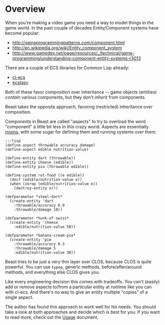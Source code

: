 Overview
========

When you're making a video game you need a way to model things in the game
world.  In the past couple of decades Entity/Component systems have become
popular:

* <http://gameprogrammingpatterns.com/component.html>
* <http://en.wikipedia.org/wiki/Entity_component_system>
* <http://www.gamedev.net/page/resources/_/technical/game-programming/understanding-component-entity-systems-r3013>

There are a couple of ECS libraries for Common Lisp already:

* [cl-ecs](https://github.com/lispgames/cl-ecs)
* [ecstasy](https://github.com/mfiano/ecstasy)

Both of these favor composition over inheritance -- game objects (entities)
*contain* various components, but they don't *inherit* from components.

Beast takes the opposite approach, favoring (restricted) inheritance over
composition.

Components in Beast are called "aspects" to try to overload the word "component"
a little bit less in this crazy world.  Aspects are essentially
[mixins](https://en.wikipedia.org/wiki/Mixin), with some sugar for defining them
and running systems over them:

    :::lisp
    (define-aspect throwable accuracy damage)
    (define-aspect edible nutrition-value)

    (define-entity dart (throwable))
    (define-entity cheese (edible))
    (define-entity pie (throwable edible))

    (define-system rot-food ((e edible))
      (decf (edible/nutrition-value e))
      (when (zerop (edible/nutrition-value e))
        (destroy-entity e)))

    (defparameter *steel-dart* 
      (create-entity 'dart
        :throwable/accuracy 0.9
        :throwable/damage 10))

    (defparameter *hunk-of-swiss*
      (create-entity 'cheese
        :edible/nutrition-value 50))

    (defparameter *banana-cream-pie*
      (create-entity 'pie
        :throwable/accuracy 0.3
        :throwable/damage 5
        :edible/nutrition-value 30))

Beast tries to be just a very thin layer over CLOS, because CLOS is quite
powerful.  You can use `typep`, generic methods, before/after/around methods,
and everything else CLOS gives you.

Like every engineering decision this comes with tradeoffs.  You can't (easily)
add or remove aspects to/from a particular entity at runtime like you can with
cl-ecs.  And there's no way to give an entity multiple "copies" of a single
aspect.

The author has found this approach to work well for his needs.  You should take
a look at both approaches and decide which is best for you.  If you want to read
more, check out the [Usage](../usage/) document.
